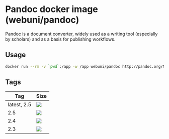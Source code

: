 Pandoc docker image (webuni/pandoc)
===================================

Pandoc is a document converter, widely used as a writing tool (especially by scholars) and as a basis for publishing
workflows.

Usage
-----

```bash
docker run --rm -v `pwd`:/app -w /app webuni/pandoc http://pandoc.org/MANUAL.html -t markdown
```

Tags
----

 Tag         | Size
 ----------- | ----
 latest, 2.5 | [![](https://images.microbadger.com/badges/image/webuni/pandoc.svg)](https://microbadger.com/images/webuni/pandoc)
 2.5         | [![](https://images.microbadger.com/badges/image/webuni/pandoc:2.5.svg)](https://microbadger.com/images/webuni/pandoc:2.5)
 2.4         | [![](https://images.microbadger.com/badges/image/webuni/pandoc:2.4.svg)](https://microbadger.com/images/webuni/pandoc:2.4)
 2.3         | [![](https://images.microbadger.com/badges/image/webuni/pandoc:2.3.svg)](https://microbadger.com/images/webuni/pandoc:2.3)
